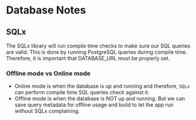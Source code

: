# Database Notes

## SQLx

The SQLx library will run compile time checks to make sure our SQL queries are valid. This is done by running PostgreSQL queries during compile time. Therefore, it is important that DATABASE_URL must be properly set.

### Offline mode vs Online mode

- Online mode is when the database is up and running and therefore, `SQLx` can perform compile time SQL queries check against it.
- Offline mode is when the database is NOT up and running. But we can save query metadata for offline usage and build to let the app run without SQLx complaining.
